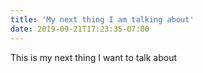 ```yaml
---
title: 'My next thing I am talking about'
date: 2019-09-21T17:23:35-07:00
---
```


This is my next thing I want to talk about


